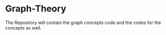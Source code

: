 # Graph-Theory
The Repository will contain the graph concepts code and the codes for the concepts as well.
